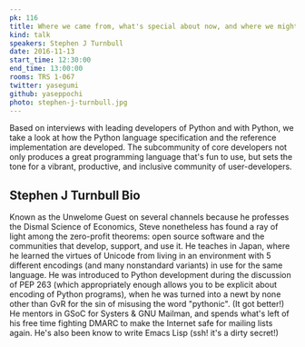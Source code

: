 ```yaml
---
pk: 116
title: Where we came from, what's special about now, and where we might go
kind: talk
speakers: Stephen J Turnbull
date: 2016-11-13
start_time: 12:30:00
end_time: 13:00:00
rooms: TRS 1-067
twitter: yasegumi
github: yaseppochi
photo: stephen-j-turnbull.jpg
---
```


Based on interviews with leading developers of Python and with Python, we take a look at how the Python language specification and the reference implementation are developed.   The subcommunity of core developers not only produces a great programming language that's fun to use, but sets the tone for a vibrant, productive, and inclusive community of user-developers.

## Stephen J Turnbull Bio

Known as the Unwelome Guest on several channels because he professes the Dismal Science of Economics, Steve nonetheless has found a ray of light among the zero-profit theorems: open source software and the communities that develop, support, and use it.  He teaches in Japan, where he learned the virtues of Unicode from living in an environment with 5 different encodings (and many nonstandard variants) in use for the same language.  He was introduced to Python development during the discussion of PEP 263 (which appropriately enough allows you to be explicit about encoding of Python programs), when he was turned into a newt by none other than GvR for the sin of misusing the word "pythonic".  (It got better!)  He mentors in GSoC for Systers & GNU Mailman, and spends what's left of his free time fighting DMARC to make the Internet safe for mailing lists again.  He's also been know to write Emacs Lisp (ssh! it's a dirty secret!)